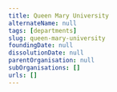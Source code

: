 ```yaml
---
title: Queen Mary University
alternateName: null
tags: [departments]
slug: queen-mary-university
foundingDate: null
dissolutionDate: null
parentOrganisation: null
subOrganisations: []
urls: []
---
```

